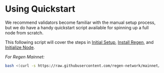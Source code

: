 # Using Quickstart

We recommend validators become familiar with the manual setup process, but we do have a handy quickstart script available for spinning up a full node from scratch.

This following script will cover the steps in [Initial Setup](README.md), [Install Regen](install-regen.md), and [Initialize Node](initialize-node.md).

*For Regen Mainnet:*

```bash
bash <(curl -s https://raw.githubusercontent.com/regen-network/mainnet/blob/main/scripts/mainnet-val-setup.sh)
```
